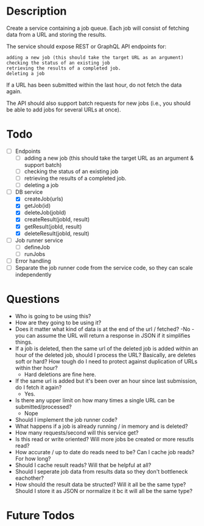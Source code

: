 # Description
Create a service containing a job queue. Each job will consist of fetching data from a URL and storing the results.

The service should expose REST or GraphQL API endpoints for:

    adding a new job (this should take the target URL as an argument)
    checking the status of an existing job
    retrieving the results of a completed job.
    deleting a job


If a URL has been submitted within the last hour, do not fetch the data again.

The API should also support batch requests for new jobs (i.e., you should be able to add jobs for several URLs at once).

# Todo

- [ ] Endpoints
  - [ ] adding a new job (this should take the target URL as an argument & support batch)
  - [ ] checking the status of an existing job
  - [ ] retrieving the results of a completed job.
  - [ ] deleting a job
- [ ] DB service
  - [x] createJob(urls)
  - [x] getJob(id)
  - [x] deleteJob(jobId)
  - [x] createResult(jobId, result)
  - [x] getResult(jobId, result)
  - [x] deleteResult(jobId, result)
- [ ] Job runner service
  - [ ] defineJob
  - [ ] runJobs
- [ ] Error handling
- [ ] Separate the job runner code from the service code, so they can scale independently

# Questions

- Who is going to be using this?
- How are they going to be using it?
- Does it matter what kind of data is at the end of the url / fetched?
  -No - you can assume the URL will return a response in JSON if it simplifies things.
- If a job is deleted, then the same url of the deleted job is added within an hour of the deleted job, should I process the URL? Basically, are deletes soft or hard? How tough do I need to protect against duplication of URLs within ther hour? 
  - Hard deletions are fine here.
- If the same url is added but it's been over an hour since last submission, do I fetch it again?
  - Yes.
- Is there any upper limit on how many times a single URL can be submitted/processed?
  - Nope
- Should I implement the job runner code?
- What happens if a job is already running / in memory and is deleted?
- How many requests/second will this service get?
- Is this read or write oriented? Will more jobs be created or more resutls read?
- How accurate / up to date do reads need to be? Can I cache job reads? For how long?
- Should I cache result reads? Will that be helpful at all?
- Should I seperate job data from results data so they don't bottleneck eachother?
- How should the result data be structed? Will it all be the same type? Should I store it as JSON or normalize it bc it will all be the same type?

# Future Todos